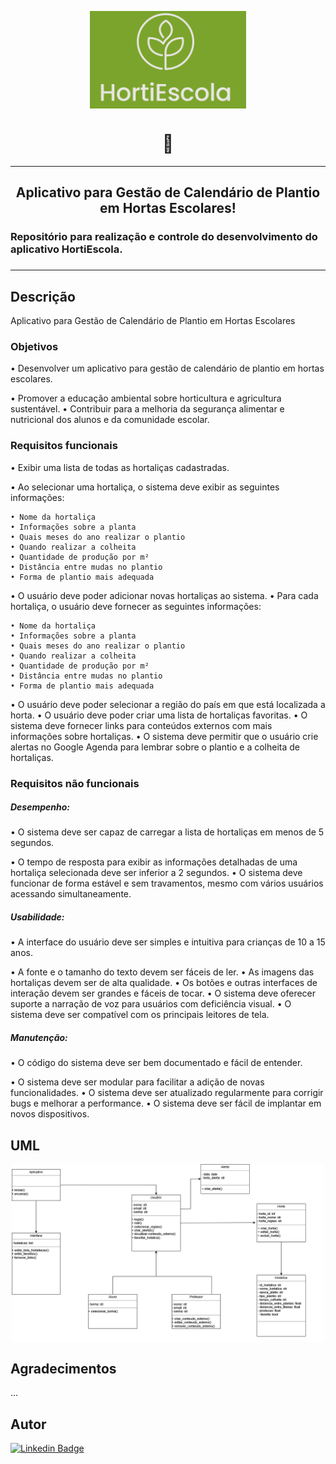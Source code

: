 <p align="center"><img align="center" width="250" src="imgs/HortiEscola_Logo.svg"/></p>
<h1 align="center">🌱</h1>
<hr>

<h2 align="center">Aplicativo para Gestão de Calendário de Plantio em Hortas Escolares!</h2>

<h3>
Repositório para realização e controle do desenvolvimento do aplicativo HortiEscola.<h3>
<hr>
<h2>Descrição</h2>
Aplicativo para Gestão de Calendário de Plantio em Hortas Escolares

<h3>Objetivos</h3>
• Desenvolver um aplicativo para gestão de calendário de plantio em hortas escolares.

• Promover a educação ambiental sobre horticultura e agricultura sustentável.
• Contribuir para a melhoria da segurança alimentar e nutricional dos alunos e da comunidade escolar.

<h3>Requisitos funcionais</h3>
•	Exibir uma lista de todas as hortaliças cadastradas.

•	Ao selecionar uma hortaliça, o sistema deve exibir as seguintes informações: 

    • Nome da hortaliça
    • Informações sobre a planta
    • Quais meses do ano realizar o plantio
    • Quando realizar a colheita
    • Quantidade de produção por m²
    • Distância entre mudas no plantio
    • Forma de plantio mais adequada

•	O usuário deve poder adicionar novas hortaliças ao sistema.
•	Para cada hortaliça, o usuário deve fornecer as seguintes informações: 

    • Nome da hortaliça
    • Informações sobre a planta
    • Quais meses do ano realizar o plantio
    • Quando realizar a colheita
    • Quantidade de produção por m²
    • Distância entre mudas no plantio
    • Forma de plantio mais adequada
•	O usuário deve poder selecionar a região do país em que está localizada a horta.
•	O usuário deve poder criar uma lista de hortaliças favoritas.
•	O sistema deve fornecer links para conteúdos externos com mais informações sobre hortaliças.
•	O sistema deve permitir que o usuário crie alertas no Google Agenda para lembrar sobre o plantio e a colheita de hortaliças.



<h3>Requisitos não funcionais </h3>
<h5>Desempenho:</h5>
•	O sistema deve ser capaz de carregar a lista de hortaliças em menos de 5 segundos.

•	O tempo de resposta para exibir as informações detalhadas de uma hortaliça selecionada deve ser inferior a 2 segundos.
•	O sistema deve funcionar de forma estável e sem travamentos, mesmo com vários usuários acessando simultaneamente.

<h5>Usabilidade:</h5>
• A interface do usuário deve ser simples e intuitiva para crianças de 10 a 15 anos.

• A fonte e o tamanho do texto devem ser fáceis de ler.
• As imagens das hortaliças devem ser de alta qualidade.
• Os botões e outras interfaces de interação devem ser grandes e fáceis de tocar.
• O sistema deve oferecer suporte a narração de voz para usuários com deficiência visual.
• O sistema deve ser compatível com os principais leitores de tela.

<h5>Manutenção:</h5>
•	O código do sistema deve ser bem documentado e fácil de entender.

•	O sistema deve ser modular para facilitar a adição de novas funcionalidades.
•	O sistema deve ser atualizado regularmente para corrigir bugs e melhorar a performance.
•	O sistema deve ser fácil de implantar em novos dispositivos.


<h2>UML</h2>

<p align="center"><img align="center" width="500" src="imgs/UML_appV01.png"/></p>


<h2 id="Agradecimentos">Agradecimentos</h2>

...

<h2 id="Autor">Autor</h2>

[![Linkedin Badge](https://img.shields.io/badge/-CleversonGuandalin-%230077B5?style=flat-square&logo=Linkedin&logoColor=white&link=https://www.linkedin.com/in/cleversonguandalin/)](https://www.linkedin.com/in/cleversonguandalin/)


